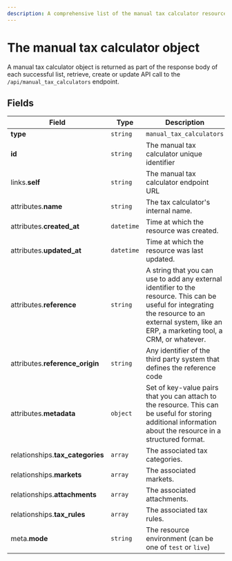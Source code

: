 ```yaml
---
description: A comprehensive list of the manual tax calculator resource's attributes and relationships.
---
```


# The manual tax calculator object

A manual tax calculator object is returned as part of the response body of each successful list, retrieve, create or update API call to the `/api/manual_tax_calculators` endpoint.

## Fields

| Field          | Type     | Description                                  |
| -------------- | -------- | -------------------------------------------- |
| **type**       | `string` | `manual_tax_calculators`                        |
| **id**         | `string` | The manual tax calculator unique identifier  |
| links.**self** | `string` | The manual tax calculator endpoint URL       |
| attributes.**name** | `string` | The tax calculator's internal name. |
| attributes.**created_at** | `datetime` | Time at which the resource was created. |
| attributes.**updated_at** | `datetime` | Time at which the resource was last updated. |
| attributes.**reference** | `string` | A string that you can use to add any external identifier to the resource. This can be useful for integrating the resource to an external system, like an ERP, a marketing tool, a CRM, or whatever. |
| attributes.**reference_origin** | `string` | Any identifier of the third party system that defines the reference code |
| attributes.**metadata** | `object` | Set of key-value pairs that you can attach to the resource. This can be useful for storing additional information about the resource in a structured format. |
| relationships.**tax_categories** | `array` | The associated tax categories. |
| relationships.**markets** | `array` | The associated markets. |
| relationships.**attachments** | `array` | The associated attachments. |
| relationships.**tax_rules** | `array` | The associated tax rules. |
| meta.**mode** | `string` | The resource environment \(can be one of `test` or `live`\) |

